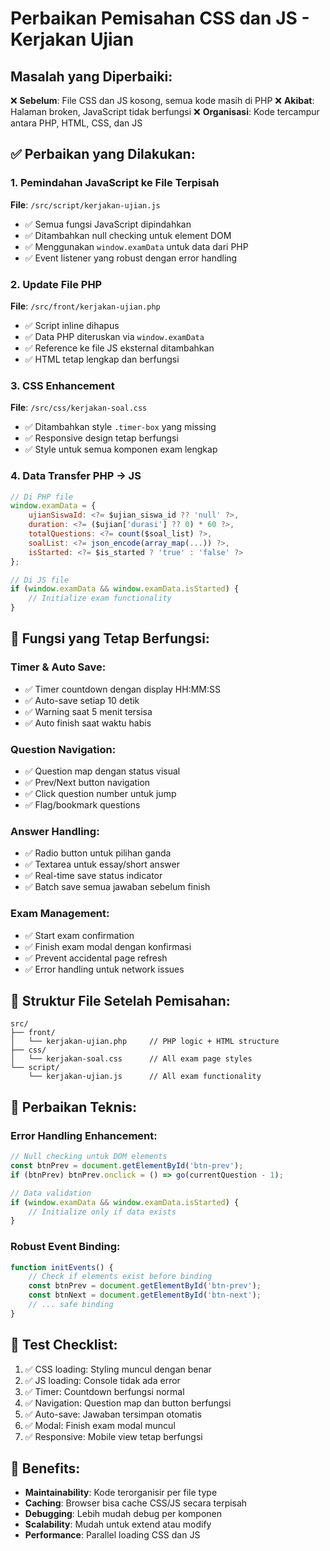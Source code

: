 # Perbaikan Pemisahan CSS dan JS - Kerjakan Ujian

## Masalah yang Diperbaiki:
❌ **Sebelum**: File CSS dan JS kosong, semua kode masih di PHP
❌ **Akibat**: Halaman broken, JavaScript tidak berfungsi
❌ **Organisasi**: Kode tercampur antara PHP, HTML, CSS, dan JS

## ✅ Perbaikan yang Dilakukan:

### 1. **Pemindahan JavaScript ke File Terpisah**
**File**: `/src/script/kerjakan-ujian.js`
- ✅ Semua fungsi JavaScript dipindahkan
- ✅ Ditambahkan null checking untuk element DOM
- ✅ Menggunakan `window.examData` untuk data dari PHP
- ✅ Event listener yang robust dengan error handling

### 2. **Update File PHP**
**File**: `/src/front/kerjakan-ujian.php`
- ✅ Script inline dihapus
- ✅ Data PHP diteruskan via `window.examData`
- ✅ Reference ke file JS eksternal ditambahkan
- ✅ HTML tetap lengkap dan berfungsi

### 3. **CSS Enhancement**
**File**: `/src/css/kerjakan-soal.css`
- ✅ Ditambahkan style `.timer-box` yang missing
- ✅ Responsive design tetap berfungsi
- ✅ Style untuk semua komponen exam lengkap

### 4. **Data Transfer PHP → JS**
```javascript
// Di PHP file
window.examData = {
    ujianSiswaId: <?= $ujian_siswa_id ?? 'null' ?>,
    duration: <?= ($ujian['durasi'] ?? 0) * 60 ?>,
    totalQuestions: <?= count($soal_list) ?>,
    soalList: <?= json_encode(array_map(...)) ?>,
    isStarted: <?= $is_started ? 'true' : 'false' ?>
};

// Di JS file
if (window.examData && window.examData.isStarted) {
    // Initialize exam functionality
}
```

## 🎯 **Fungsi yang Tetap Berfungsi:**

### **Timer & Auto Save:**
- ✅ Timer countdown dengan display HH:MM:SS
- ✅ Auto-save setiap 10 detik
- ✅ Warning saat 5 menit tersisa
- ✅ Auto finish saat waktu habis

### **Question Navigation:**
- ✅ Question map dengan status visual
- ✅ Prev/Next button navigation
- ✅ Click question number untuk jump
- ✅ Flag/bookmark questions

### **Answer Handling:**
- ✅ Radio button untuk pilihan ganda
- ✅ Textarea untuk essay/short answer
- ✅ Real-time save status indicator
- ✅ Batch save semua jawaban sebelum finish

### **Exam Management:**
- ✅ Start exam confirmation
- ✅ Finish exam modal dengan konfirmasi
- ✅ Prevent accidental page refresh
- ✅ Error handling untuk network issues

## 📁 **Struktur File Setelah Pemisahan:**

```
src/
├── front/
│   └── kerjakan-ujian.php     // PHP logic + HTML structure
├── css/
│   └── kerjakan-soal.css      // All exam page styles
└── script/
    └── kerjakan-ujian.js      // All exam functionality
```

## 🔧 **Perbaikan Teknis:**

### **Error Handling Enhancement:**
```javascript
// Null checking untuk DOM elements
const btnPrev = document.getElementById('btn-prev');
if (btnPrev) btnPrev.onclick = () => go(currentQuestion - 1);

// Data validation
if (window.examData && window.examData.isStarted) {
    // Initialize only if data exists
}
```

### **Robust Event Binding:**
```javascript
function initEvents() {
    // Check if elements exist before binding
    const btnPrev = document.getElementById('btn-prev');
    const btnNext = document.getElementById('btn-next');
    // ... safe binding
}
```

## 📝 **Test Checklist:**
1. ✅ CSS loading: Styling muncul dengan benar
2. ✅ JS loading: Console tidak ada error
3. ✅ Timer: Countdown berfungsi normal
4. ✅ Navigation: Question map dan button berfungsi
5. ✅ Auto-save: Jawaban tersimpan otomatis
6. ✅ Modal: Finish exam modal muncul
7. ✅ Responsive: Mobile view tetap berfungsi

## 🚀 **Benefits:**
- **Maintainability**: Kode terorganisir per file type
- **Caching**: Browser bisa cache CSS/JS secara terpisah
- **Debugging**: Lebih mudah debug per komponen
- **Scalability**: Mudah untuk extend atau modify
- **Performance**: Parallel loading CSS dan JS
